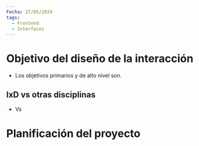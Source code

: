 ```yaml
---
Fecha: 27/05/2024
tags:
  - Frontend
  - Interfaces
---
```

# Objetivo del diseño de la interacción
- Los objetivos primarios y de alto nivel son.
## IxD vs otras disciplinas
- Vs
# Planificación del proyecto






